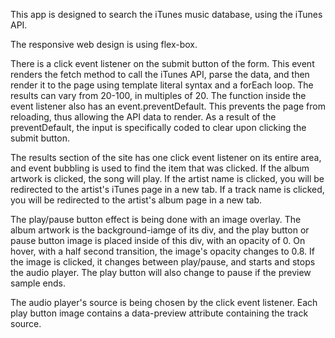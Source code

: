 This app is designed to search the iTunes music database, using the iTunes API.

The responsive web design is using flex-box.

There is a click event listener on the submit button of the form. This event renders the fetch method to call the iTunes API, parse the data, and then render it to the page using template literal syntax and a forEach loop. The results can vary from 20-100, in multiples of 20. The function inside the event listener also has an event.preventDefault. This prevents the page from reloading, thus allowing the API data to render. As a result of the preventDefault, the input is specifically coded to clear upon clicking the submit button.

The results section of the site has one click event listener on its entire area, and event bubbling is used to find the item that was clicked. If the album artwork is clicked, the song will play. If the artist name is clicked, you will be redirected to the artist's iTunes page in a new tab. If a track name is clicked, you will be redirected to the artist's album page in a new tab.

The play/pause button effect is being done with an image overlay. The album artwork is the background-iamge of its div, and the play button or pause button image is placed inside of this div, with an opacity of 0. On hover, with a half second transition, the image's opacity changes to 0.8. If the image is clicked, it changes between play/pause, and starts and stops the audio player. The play button will also change to pause if the preview sample ends.

The audio player's source is being chosen by the click event listener. Each play button image contains a data-preview attribute containing the track source.
